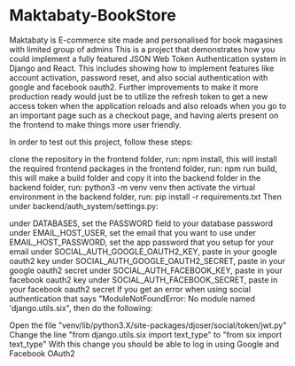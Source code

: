 # Maktabaty-BookStore
Maktabaty is E-commerce site made and personalised for book magasines with limited group of admins
This is a project that demonstrates how you could implement a fully featured JSON Web Token Authentication system in Django and React. This includes showing how to implement features like account activation, password reset, and also social authentication with google and facebook oauth2. Further improvements to make it more production ready would just be to utilize the refresh token to get a new access token when the application reloads and also reloads when you go to an important page such as a checkout page, and having alerts present on the frontend to make things more user friendly.

In order to test out this project, follow these steps:

clone the repository
in the frontend folder, run: npm install, this will install the required frontend packages
in the frontend folder, run: npm run build, this will make a build folder and copy it into the backend folder
in the backend folder, run: python3 -m venv venv
then activate the virtual environment
in the backend folder, run: pip install -r requirements.txt
Then under backend/auth_system/settings.py:

under DATABASES, set the PASSWORD field to your database password
under EMAIL_HOST_USER, set the email that you want to use
under EMAIL_HOST_PASSWORD, set the app password that you setup for your email
under SOCIAL_AUTH_GOOGLE_OAUTH2_KEY, paste in your google oauth2 key
under SOCIAL_AUTH_GOOGLE_OAUTH2_SECRET, paste in your google oauth2 secret
under SOCIAL_AUTH_FACEBOOK_KEY, paste in your facebook oauth2 key
under SOCIAL_AUTH_FACEBOOK_SECRET, paste in your facebook oauth2 secret
If you get an error when using social authentication that says "ModuleNotFoundError: No module named 'django.utils.six", then do the following:

Open the file "venv/lib/python3.X/site-packages/djoser/social/token/jwt.py"
Change the line "from django.utils.six import text_type" to "from six import text_type"
With this change you should be able to log in using Google and Facebook OAuth2
